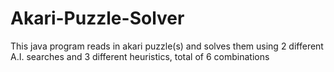 # Akari-Puzzle-Solver
This java program reads in akari puzzle(s) and solves them using 2 different A.I. searches and 3 different heuristics, total of 6 combinations
